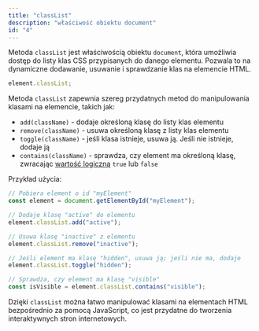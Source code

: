 ```yaml
---
title: "classList"
description: "właściwość obiektu document"
id: "4"
---
```


Metoda `classList` jest właściwością obiektu `document`, która umożliwia dostęp do listy klas CSS przypisanych do danego elementu. Pozwala to na dynamiczne dodawanie, usuwanie i sprawdzanie klas na elemencie HTML.

```js
element.classList;
```

Metoda `classList` zapewnia szereg przydatnych metod do manipulowania klasami na elemencie, takich jak:

- `add(className)` - dodaje określoną klasę do listy klas elementu
- `remove(className)` - usuwa określoną klasę z listy klas elementu
- `toggle(className)` - jeśli klasa istnieje, usuwa ją. Jeśli nie istnieje, dodaje ją
- `contains(className)` - sprawdza, czy element ma określoną klasę, zwracając <a href="/glossary/wartosc-logiczna/" target="_blank">wartość logiczną</a> `true` lub `false`

Przykład użycia:

```js
// Pobiera element o id "myElement"
const element = document.getElementById("myElement");

// Dodaje klasę "active" do elementu
element.classList.add("active");

// Usuwa klasę "inactive" z elementu
element.classList.remove("inactive");

// Jeśli element ma klasę "hidden", usuwa ją; jeśli nie ma, dodaje
element.classList.toggle("hidden");

// Sprawdza, czy element ma klasę "visible"
const isVisible = element.classList.contains("visible");
```

Dzięki `classList` można łatwo manipulować klasami na elementach HTML bezpośrednio za pomocą JavaScript, co jest przydatne do tworzenia interaktywnych stron internetowych.
